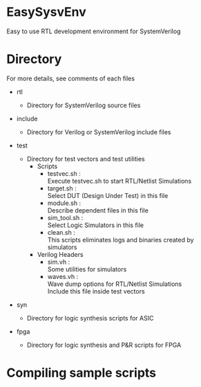 # EasySysvEnv
Easy to use RTL development environment for SystemVerilog

# Directory
For more details, see comments of each files
* rtl
  - Directory for SystemVerilog source files

* include
  - Directory for Verilog or SystemVerilog include files

* test
  - Directory for test vectors and test utilities
    - Scripts
      - testvec.sh :<br>
  		Execute testvec.sh to start RTL/Netlist Simulations
      - target.sh :<br>
  		Select DUT (Design Under Test) in this file
      - module.sh :<br>
  		Describe dependent files in this file
      - sim_tool.sh :<br>
  		Select Logic Simulators in this file
  	  - clean.sh :<br>
  		This scripts eliminates logs and binaries created by simulators
    - Verilog Headers
      - sim.vh : <br>
  		Some utilities for simulators
      - waves.vh :<br>
  		Wave dump options for RTL/Netlist Simulations<br>
  		Include this file inside test vectors

* syn
  - Directory for logic synthesis scripts for ASIC

* fpga
  - Directory for logic synthesis and P&R scripts for FPGA



# Compiling sample scripts
